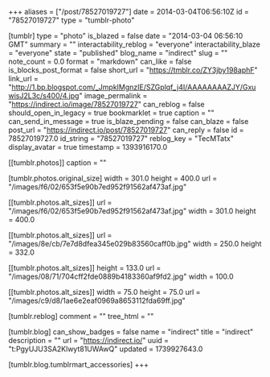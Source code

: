 +++
aliases = ["/post/78527019727"]
date = 2014-03-04T06:56:10Z
id = "78527019727"
type = "tumblr-photo"

[tumblr]
type = "photo"
is_blazed = false
date = "2014-03-04 06:56:10 GMT"
summary = ""
interactability_reblog = "everyone"
interactability_blaze = "everyone"
state = "published"
blog_name = "indirect"
slug = ""
note_count = 0.0
format = "markdown"
can_like = false
is_blocks_post_format = false
short_url = "https://tmblr.co/ZY3jby198aphF"
link_url = "http://1.bp.blogspot.com/_JmpkIMgnzIE/SZGplqf_j4I/AAAAAAAAZJY/GxuwisJ2L3c/s400/4.jpg"
image_permalink = "https://indirect.io/image/78527019727"
can_reblog = false
should_open_in_legacy = true
bookmarklet = true
caption = ""
can_send_in_message = true
is_blaze_pending = false
can_blaze = false
post_url = "https://indirect.io/post/78527019727"
can_reply = false
id = 78527019727.0
id_string = "78527019727"
reblog_key = "TecMTatx"
display_avatar = true
timestamp = 1393916170.0

[[tumblr.photos]]
caption = ""

[tumblr.photos.original_size]
width = 301.0
height = 400.0
url = "/images/f6/02/653f5e90b7ed952f91562af473af.jpg"

[[tumblr.photos.alt_sizes]]
url = "/images/f6/02/653f5e90b7ed952f91562af473af.jpg"
width = 301.0
height = 400.0

[[tumblr.photos.alt_sizes]]
url = "/images/8e/cb/7e7d8dfea345e029b83560caff0b.jpg"
width = 250.0
height = 332.0

[[tumblr.photos.alt_sizes]]
height = 133.0
url = "/images/08/71/704cff2fde0889b4183360af9fd2.jpg"
width = 100.0

[[tumblr.photos.alt_sizes]]
width = 75.0
height = 75.0
url = "/images/c9/d8/1ae6e2eaf0969a8653112fda69ff.jpg"

[tumblr.reblog]
comment = ""
tree_html = ""

[tumblr.blog]
can_show_badges = false
name = "indirect"
title = "indirect"
description = ""
url = "https://indirect.io/"
uuid = "t:PgyUJU3SA2Klwyt81UWAwQ"
updated = 1739927643.0

[tumblr.blog.tumblrmart_accessories]
+++
